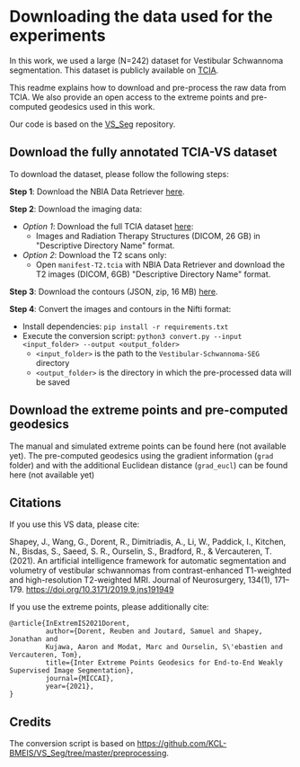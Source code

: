 # Downloading the data used for the experiments

In this work, we used a large (N=242) dataset for Vestibular Schwannoma segmentation. This dataset is publicly available on 
[TCIA](https://wiki.cancerimagingarchive.net/pages/viewpage.action?pageId=70229053). 

This readme explains how to download and pre-process the raw data from TCIA. We also provide an open access to the extreme points and pre-computed geodesics used in this work.

Our code is based on the [VS_Seg](https://github.com/KCL-BMEIS/VS_Seg) repository.

## Download the fully annotated TCIA-VS dataset

To download the dataset, please follow the following steps:

**Step 1**: Download the NBIA Data Retriever [here](https://wiki.cancerimagingarchive.net/display/NBIA/Downloading+TCIA+Images).

**Step 2**: Download the imaging data:
* *Option 1*: Download the full TCIA dataset [here](https://wiki.cancerimagingarchive.net/pages/viewpage.action?pageId=70229053):
  * Images and Radiation Therapy Structures (DICOM, 26 GB) in "Descriptive Directory Name" format.
* *Option 2*: Download the T2 scans only:
  * Open `manifest-T2.tcia` with NBIA Data Retriever and download the T2 images (DICOM, 6GB) "Descriptive Directory Name" format.

**Step 3**:  Download the contours (JSON, zip, 16 MB) [here](https://wiki.cancerimagingarchive.net/download/attachments/70229053/Vestibular-Schwannoma-SEG%20contours%20Mar%202021.zip?api=v2).

**Step 4**: Convert the images and contours in the Nifti format:
  * Install dependencies: `pip install -r requirements.txt`
  * Execute the conversion script: 
  `python3 convert.py --input <input_folder> --output <output_folder>`
    * `<input_folder>` is the path to the `Vestibular-Schwannoma-SEG` directory
    * `<output_folder>` is the directory in which the pre-processed data will be saved

## Download the extreme points and pre-computed geodesics
The manual and simulated extreme points can be found here (not available yet). 
The pre-computed geodesics using the gradient information (`grad` folder) and with the additional Euclidean distance (`grad_eucl`) can be found here (not available yet)

## Citations
If you use this VS data, please cite:

Shapey, J., Wang, G., Dorent, R., Dimitriadis, A., Li, W., Paddick, I., Kitchen, N., Bisdas, S., Saeed, S. R., Ourselin, S., Bradford, R., & Vercauteren, T. (2021). An artificial intelligence framework for automatic segmentation and volumetry of vestibular schwannomas from contrast-enhanced T1-weighted and high-resolution T2-weighted MRI. Journal of Neurosurgery, 134(1), 171–179. https://doi.org/10.3171/2019.9.jns191949

If you use the extreme points, please additionally cite:

```
@article{InExtremIS2021Dorent,
         author={Dorent, Reuben and Joutard, Samuel and Shapey, Jonathan and
         Kujawa, Aaron and Modat, Marc and Ourselin, S\'ebastien and Vercauteren, Tom},
         title={Inter Extreme Points Geodesics for End-to-End Weakly Supervised Image Segmentation},
         journal={MICCAI},
         year={2021},
}
```
## Credits
The conversion script is based on https://github.com/KCL-BMEIS/VS_Seg/tree/master/preprocessing.
